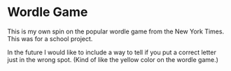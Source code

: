 # Wordle Game

This is my own spin on the popular wordle game from the New York Times. This was for a school project. 



In the future I would like to include a way to tell if you put a correct letter just in the wrong spot. (Kind of like the yellow color on the wordle game.)
